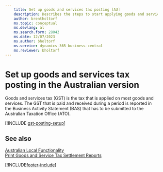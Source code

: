 ```yaml
---
    title: Set up goods and services tax posting [AU]
    description: Describes the steps to start applying goods and services tax (GST) to goods and services to the Australian Taxation Office (ATO).
    author: brentholtorf
    ms.topic: conceptual
    ms.devlang: al
    ms.search.form: 28043
    ms.date: 12/07/2023
    ms.author: bholtorf
    ms.service: dynamics-365-business-central
    ms.reviewer: bholtorf
---
```

# Set up goods and services tax posting in the Australian version
Goods and services tax (GST) is the tax that is applied on most goods and services. The GST that is paid and received during a period is reported in the Business Activity Statement (BAS) that has to be submitted to the Australian Taxation Office (ATO).  

[!INCLUDE [gst-posting-setup](../includes/AUNZ/gst-posting-setup.md)]

## See also

[Australian Local Functionality](australia-local-functionality.md)  
[Print Goods and Service Tax Settlement Reports](how-to-print-goods-and-service-tax-settlement-reports.md)  


[!INCLUDE[footer-include](../../includes/footer-banner.md)]